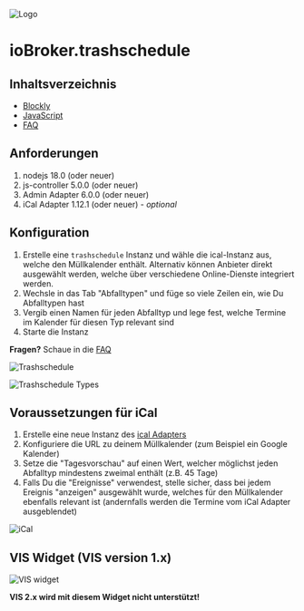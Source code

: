 ![Logo](../../admin/trashschedule.png)

# ioBroker.trashschedule

## Inhaltsverzeichnis

- [Blockly](blockly.md)
- [JavaScript](javascript.md)
- [FAQ](faq.md)

## Anforderungen

1. nodejs 18.0 (oder neuer)
2. js-controller 5.0.0 (oder neuer)
3. Admin Adapter 6.0.0 (oder neuer)
4. iCal Adapter 1.12.1 (oder neuer) - *optional*

## Konfiguration

1. Erstelle eine ```trashschedule``` Instanz und wähle die ical-Instanz aus, welche den Müllkalender enthält. Alternativ können Anbieter direkt ausgewählt werden, welche über verschiedene Online-Dienste integriert werden.
2. Wechsle in das Tab "Abfalltypen" und füge so viele Zeilen ein, wie Du Abfalltypen hast
3. Vergib einen Namen für jeden Abfalltyp und lege fest, welche Termine im Kalender für diesen Typ relevant sind
4. Starte die Instanz

**Fragen?** Schaue in die [FAQ](./faq.md)

![Trashschedule](./img/trashschedule.png)

![Trashschedule Types](./img/trashschedule_types.png)

## Voraussetzungen für iCal

1. Erstelle eine neue Instanz des [ical Adapters](https://github.com/iobroker-community-adapters/ioBroker.ical)
2. Konfiguriere die URL zu deinem Müllkalender (zum Beispiel ein Google Kalender)
3. Setze die "Tagesvorschau" auf einen Wert, welcher möglichst jeden Abfalltyp mindestens zweimal enthält (z.B. 45 Tage)
4. Falls Du die "Ereignisse" verwendest, stelle sicher, dass bei jedem Ereignis "anzeigen" ausgewählt wurde, welches für den Müllkalender ebenfalls relevant ist (andernfalls werden die Termine vom iCal Adapter ausgeblendet)

![iCal](./img/ical.png)


## VIS Widget (VIS version 1.x)

![VIS widget](./img/vis.png)

**VIS 2.x wird mit diesem Widget nicht unterstützt!**
